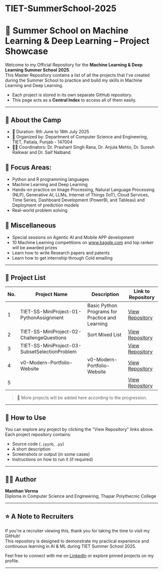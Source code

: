 # TIET-SummerSchool-2025
# 🌟 Summer School on Machine Learning & Deep Learning – Project Showcase

Welcome to my Official Repository for the **Machine Learning & Deep Learning Summer School 2025**.  
This Master Repository contains a list of all the projects that I've created during the Summer School to practice and build my skills in Machine Learning and Deep Learning.

- Each project is stored in its own separate GitHub repository.  
- This page acts as a **Central Index** to access all of them easily.

---

## 📌 About the Camp

- 📅 Duration: 9th June to 18th July 2025
- 🏫 Organized by: Department of Computer Science and Engineering, TIET, Patiala, Punjab - 147004
- 🧑‍🏫 Coordinators: Dr. Prashant Singh Rana, Dr. Anjula Mehto, Dr. Suresh Raikwar and Dr. Saif Nalband

## 🧠 Focus Areas:
  - Python and R programming languages 
  - Machine Learning and Deep Learning
  - Hands-on practice on Image Processing, Natural Language Processing (NLP), Generative AI, LLMs, Internet of Things (IoT), Cloud Services, Time Series, Dashboard Development (PowerBI, and Tableau) and Deployment of prediction models
  - Real-world problem solving

## 👀 Miscellaneous

- Special sessions on Agentic AI and Mobile APP development
- 10 Machine Learning competitions on www.kaggle.com and top ranker will be awarded prizes
- Learn how to write Research papers and patents
- Learn how to get internship through Cold emailing
  
---

## 📂 Project List

| No. | Project Name                                  | Description                                      |Link to Repository|
|-----|-----------------------------------------------|--------------------------------------------------|------------------|
| 1   | TIET-SS-MiniProject-01-PythonAssignment       | Basic Python Programs for Practice and Learning  |[ View Repository ](https://github.com/ManthanVerma7/TIET-SS-MiniProject-01-PythonAssignment) |
| 2   | TIET-SS-MiniProject-02-ChallengeQuestions     | Sort Mixed List                                  | [View Repository](https://github.com/ManthanVerma7/TIET-SS-MiniProject-02-ChallengeQuestion) |
| 3   | TIET-SS-MiniProject-03-SubsetSelectionProblem |                                                  | [View Repository](https://github.com/ManthanVerma7/TIET-SS-MiniProject-03-SubsetSelectionProblem) |
| 4   | v0-Modern-Portfolio-Website                   | v0-Modern-Portfolio-Website                      | [View Repository]((https://github.com/ManthanVerma7/v0_ModernPortfolioWebsite)) |
| 5   |                                               |                                                  | [View Repository]() |


> 🔄 More projects will be added here according to the progression.

---

## 🚀 How to Use

You can explore any project by clicking the "View Repository" links above.  
Each project repository contains:
- Source code (`.ipynb`, `.py`)
- A short description
- Screenshots or output (in some cases)
- Instructions on how to run it (if required)

---

## 🧑‍💻 Author

**Manthan Verma**  
Diploma in Computer Science and Engineering, Thapar Polythecnic College

---

## ⭐ A Note to Recruiters

If you're a recruiter viewing this, thank you for taking the time to visit my GitHub!  
This repository is designed to demonstrate my practical experience and continuous learning in AI & ML during TIET Summer School 2025.

Feel free to connect with me on [LinkedIn](www.linkedin.com/in/manthanverma) or explore pinned projects on my profile.

---
